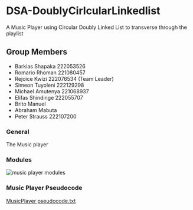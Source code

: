 # DSA-DoublyCirlcularLinkedlist
A Music Player using Circular Doubly Linked List to transverse through the playlist

## Group Members
- Barkias Shapaka 222053526
- Romario Rhoman 221080457
- Rejoice Kwizi 222076534 (Team Leader)
- Simeon Tuyoleni 222129298
- Michael Amutenya 221068937
- Elifas Shindinge 222055707
- Brito Manuel 
- Abraham Mabuta 
- Peter Strauss 222107200


### General
The Music player 

### Modules

![music player modules](https://user-images.githubusercontent.com/113937044/196698459-23e76ed7-4c92-4e8a-9b6b-21f812d7c637.png)

### Music Player Pseudocode

[MusicPlayer pseudocode.txt](https://github.com/LordKali11/DSA-DoublyCircularLinkedlist/files/9822983/MusicPlayer.pseudocode.txt)
